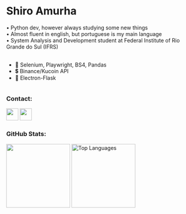 <h1>Shiro Amurha</h1> 
<div style="  content: ''; display: table; clear: both;">
    <div style= "float: left;">
    • Python dev, however always studying some new things <br>
    • Almost fluent in english, but portuguese is my main language <br>
    • System Analysis and Development student at Federal Institute of Rio Grande do Sul (IFRS) <br><br>
    <ul>
        <li> 🐍 Selenium, Playwright, BS4, Pandas</li>
        <li> 💲 Binance/Kucoin API</li>
        <li> 🧪 Electron-Flask</li>
    </ul> 
    </div>
    <div  style= "float: left;">
        <h3>Contact:</h3>
        <a href="https://discord.com/users/281563886388379649" target="_blank" rel="noreferrer"><img src="https://raw.githubusercontent.com/danielcranney/readme-generator/main/public/icons/socials/discord.svg" width="32" height="32" /></a>
        <a href="https://www.linkedin.com/in/shiroamurha/" target="_blank" rel="noreferrer"><img src="https://raw.githubusercontent.com/danielcranney/readme-generator/main/public/icons/socials/linkedin.svg" width="32" height="32" /></a>
    </div>
</div>
  
<div>
    <h3>GitHub Stats:</h3>
    <img  height="170"  src="https://github-readme-streak-stats.herokuapp.com/?user=shiroamurha&stroke=ffffff&background=171717&ring=3382ed&fire=3382ed&currStreakNum=ffffff&currStreakLabel=3382ed&sideNums=ffffff&sideLabels=ffffff&dates=ffffff&hide_border=true" />
    <img align="justify" height="170" src="https://github-readme-stats.vercel.app/api/top-langs/?username=shiroamurha&layout=compact&title_color=3382ed&text_color=ffffff&icon_color=3382ed&bg_color=171717&hide_border=true&locale=en&custom_title=Top%20%Languages" alt="Top Languages"/>
   
</div>




 

